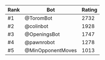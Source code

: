 Rank|Bot|Rating
---|---|---
#1|@ToromBot|2732
#2|@colinbot|1928
#3|@OpeningsBot|1747
#4|@pawnrobot|1278
#5|@MinOpponentMoves|1013
